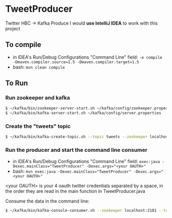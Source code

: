# TweetProducer
Twitter HBC -> Kafka Produce
I would **use IntelliJ IDEA** to work with this project

## To compile
- in IDEA's Run/Debug Configurations "Command Line" field: `-e compile -Dmaven.compiler.source=1.5 -Dmaven.compiler.target=1.5`
- bash: `mvn clean compile`

## To Run

### Run zookeeper and kafka
``` bash
$ ~/kafka/bin/zookeeper-server-start.sh ~/kafka/config/zookeeper.properties
$ ~/kafka/bin/kafka-server-start.sh ~/kafka/config/server.properties
```
### Create the "tweets" topic
``` bash
$ ~/kafka/bin/kafka-create-topic.sh --topic tweets --zookeeper localhost:2181
```
### Run the producer and start the command line consumer
- in IDEA's Run/Debug Configurations "Command Line" field: `exec:java -Dexec.mainClass="TweetProducer" -Dexec.args="<your OAUTH>"`
- bash: `mvn exec:java -Dexec.mainClass="TweetProducer" -Dexec.args="<your OAUTH>"`

\<your OAUTH\> is your 4 oauth twitter credentials separated by a space, in the order they are read in the main function in TweetProducer.java

Consume the data in the command line:
``` bash
$ ~/kafka/bin/kafka-console-consumer.sh --zookeeper localhost:2181 --topic tweets --from-beginning
```
